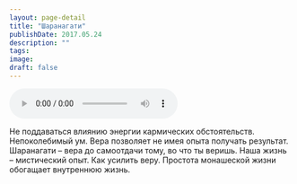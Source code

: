 ```yaml
---
layout: page-detail
title: "Шаранагати"
publishDate: 2017.05.24
description: ""
tags:
image:
draft: false
---
```


<audio title="2017.05.24 - Шаранагати.mp3" src="/upload/iblock/182/182d8d2eaed7d99f5e3bd20b77b5ce7f.mp3" controls=""></audio>

 Не поддаваться влиянию энергии кармических обстоятельств. Непоколебимый ум. Вера позволяет не имея опыта получать результат. Шаранагати – вера до самоотдачи тому, во что ты веришь. Наша жизнь – мистический опыт. Как усилить веру. Простота монашеской жизни обогащает внутреннюю жизнь. 

  

